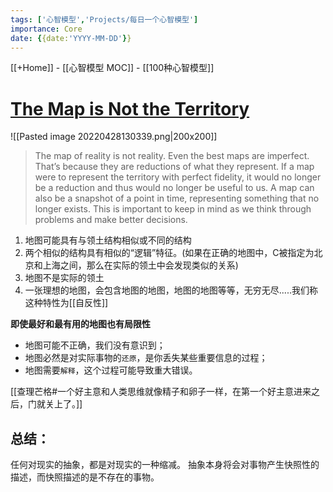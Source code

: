 ```yaml
---
tags: ['心智模型','Projects/每日一个心智模型']
importance: Core
date: {{date:'YYYY-MM-DD'}}
---
```

[[+Home]] - [[心智模型 MOC]] - [[100种心智模型]]

# **[The Map is Not the Territory]([https://fs.blog/2015/11/map-and-territory/](https://fs.blog/map-and-territory/))**
![[Pasted image 20220428130339.png|200x200]]
>The map of reality is not reality. Even the best maps are imperfect. That’s because they are reductions of what they represent. If a map were to represent the territory with perfect fidelity, it would no longer be a reduction and thus would no longer be useful to us. A map can also be a snapshot of a point in time, representing something that no longer exists. This is important to keep in mind as we think through problems and make better decisions.


1. 地图可能具有与领土结构相似或不同的结构
2. 两个相似的结构具有相似的“逻辑”特征。(如果在正确的地图中，C被指定为北京和上海之间，那么在实际的领土中会发现类似的关系)
3. 地图不是实际的领土
4. 一张理想的地图，会包含地图的地图，地图的地图等等，无穷无尽.....我们称这种特性为[[自反性]]


**即使最好和最有用的地图也有局限性**
* 地图可能不正确，我们没有意识到；
* 地图必然是对实际事物的`还原`，是你丢失某些重要信息的过程；
* 地图需要`解释`，这个过程可能导致重大错误。


[[查理芒格#一个好主意和人类思维就像精子和卵子一样，在第一个好主意进来之后，门就关上了。]]


## 总结：
任何对现实的抽象，都是对现实的一种缩减。
抽象本身将会对事物产生快照性的描述，而快照描述的是不存在的事物。